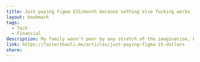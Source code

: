 ```yaml
---
title: Just paying Figma $15/month because nothing else fucking works
layout: bookmark
tags:
  - Tech
  - Financial
description: My family wasn't poor by any stretch of the imagination, but I was raised to avoid spending money whenever possible. I was also taught "it's a poor craftsman that blames their t...
link: https://fasterthanli.me/articles/just-paying-figma-15-dollars
share:
---
```


